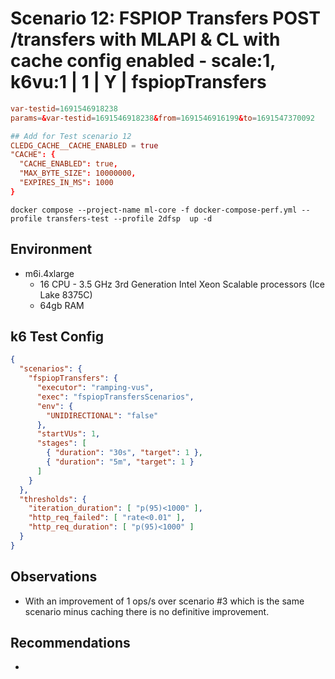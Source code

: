 # Scenario 12: FSPIOP Transfers POST /transfers with MLAPI & CL with cache config enabled - scale:1, k6vu:1 | 1 | Y | fspiopTransfers

```conf
var-testid=1691546918238
params=&var-testid=1691546918238&from=1691546916199&to=1691547370092

## Add for Test scenario 12
CLEDG_CACHE__CACHE_ENABLED = true
"CACHE": {
  "CACHE_ENABLED": true,
  "MAX_BYTE_SIZE": 10000000,
  "EXPIRES_IN_MS": 1000
}
```

```
docker compose --project-name ml-core -f docker-compose-perf.yml --profile transfers-test --profile 2dfsp  up -d
```

## Environment

- m6i.4xlarge
  - 16 CPU - 3.5 GHz 3rd Generation Intel Xeon Scalable processors (Ice Lake 8375C)
  - 64gb RAM

## k6 Test Config

```json
{
  "scenarios": {
    "fspiopTransfers": {
      "executor": "ramping-vus",
      "exec": "fspiopTransfersScenarios",
      "env": {
        "UNIDIRECTIONAL": "false"
      },
      "startVUs": 1,
      "stages": [
        { "duration": "30s", "target": 1 },
        { "duration": "5m", "target": 1 }
      ]
    }
  },
  "thresholds": {
    "iteration_duration": [ "p(95)<1000" ],
    "http_req_failed": [ "rate<0.01" ],
    "http_req_duration": [ "p(95)<1000" ]
  }
}
```

## Observations

- With an improvement of 1 ops/s over scenario #3 which is the same scenario minus caching there is no definitive improvement.

## Recommendations

-
